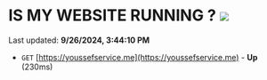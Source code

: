# IS MY WEBSITE RUNNING ? [![](https://img.shields.io/static/v1?label=Sponsor&message=%E2%9D%A4&logo=GitHub&color=%23fe8e86)](https://github.com/sponsors/Youssef-Lehmam)

Last updated: **9/26/2024, 3:44:10 PM**

- `GET` [https://youssefservice.me](https://youssefservice.me) - **Up** (230ms)
